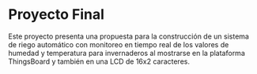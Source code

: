 # Proyecto Final

Este proyecto presenta una propuesta para la construcción de un sistema de riego automático con monitoreo en tiempo real de los valores de humedad y temperatura para invernaderos al mostrarse en la plataforma ThingsBoard y también en una LCD de 16x2 caracteres.